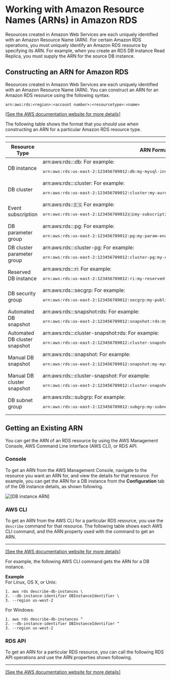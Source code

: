 # Working with Amazon Resource Names \(ARNs\) in Amazon RDS<a name="USER_Tagging.ARN"></a>

Resources created in Amazon Web Services are each uniquely identified with an Amazon Resource Name \(ARN\)\. For certain Amazon RDS operations, you must uniquely identify an Amazon RDS resource by specifying its ARN\. For example, when you create an RDS DB instance Read Replica, you must supply the ARN for the source DB instance\. 

## Constructing an ARN for Amazon RDS<a name="USER_Tagging.ARN.Constructing"></a>

Resources created in Amazon Web Services are each uniquely identified with an Amazon Resource Name \(ARN\)\. You can construct an ARN for an Amazon RDS resource using the following syntax\. 

 `arn:aws:rds:<region>:<account number>:<resourcetype>:<name>` 

[\[See the AWS documentation website for more details\]](http://docs.aws.amazon.com/AmazonRDS/latest/AuroraUserGuide/USER_Tagging.ARN.html)

The following table shows the format that you should use when constructing an ARN for a particular Amazon RDS resource type\. 


****  

| Resource Type | ARN Format | 
| --- | --- | 
| DB instance  |  arn:aws:rds:*<region>*:*<account>*:db:*<name>* For example: <pre>arn:aws:rds:us-east-2:123456789012:db:my-mysql-instance-1</pre>  | 
| DB cluster |  arn:aws:rds:*<region>*:*<account>*:cluster:*<name>* For example: <pre>arn:aws:rds:us-east-2:123456789012:cluster:my-aurora-cluster-1</pre>  | 
| Event subscription  |  arn:aws:rds:*<region>*:*<account>*:es:*<name>* For example: <pre>arn:aws:rds:us-east-2:123456789012:es:my-subscription</pre>  | 
| DB parameter group  |  arn:aws:rds:*<region>*:*<account>*:pg:*<name>* For example: <pre>arn:aws:rds:us-east-2:123456789012:pg:my-param-enable-logs</pre>  | 
| DB cluster parameter group  |  arn:aws:rds:*<region>*:*<account>*:cluster\-pg:*<name>* For example: <pre>arn:aws:rds:us-east-2:123456789012:cluster-pg:my-cluster-param-timezone</pre>  | 
| Reserved DB instance  |  arn:aws:rds:*<region>*:*<account>*:ri:*<name>* For example: <pre>arn:aws:rds:us-east-2:123456789012:ri:my-reserved-postgresql</pre>  | 
| DB security group  |  arn:aws:rds:*<region>*:*<account>*:secgrp:*<name>* For example: <pre>arn:aws:rds:us-east-2:123456789012:secgrp:my-public</pre>  | 
| Automated DB snapshot |  arn:aws:rds:*<region>*:*<account>*:snapshot:rds:*<name>* For example: <pre>arn:aws:rds:us-east-2:123456789012:snapshot:rds:my-mysql-db-2019-07-22-07-23</pre>  | 
| Automated DB cluster snapshot |  arn:aws:rds:*<region>*:*<account>*:cluster\-snapshot:rds:*<name>* For example: <pre>arn:aws:rds:us-east-2:123456789012:cluster-snapshot:rds:my-aurora-cluster-2019-07-22-16-16</pre>  | 
| Manual DB snapshot |  arn:aws:rds:*<region>*:*<account>*:snapshot:*<name>* For example: <pre>arn:aws:rds:us-east-2:123456789012:snapshot:my-mysql-db-snap</pre>  | 
| Manual DB cluster snapshot |  arn:aws:rds:*<region>*:*<account>*:cluster\-snapshot:*<name>* For example: <pre>arn:aws:rds:us-east-2:123456789012:cluster-snapshot:my-aurora-cluster-snap</pre>  | 
| DB subnet group |  arn:aws:rds:*<region>*:*<account>*:subgrp:*<name>* For example: <pre>arn:aws:rds:us-east-2:123456789012:subgrp:my-subnet-10</pre>  | 

## Getting an Existing ARN<a name="USER_Tagging.ARN.Getting"></a>

You can get the ARN of an RDS resource by using the AWS Management Console, AWS Command Line Interface \(AWS CLI\), or RDS API\. 

### Console<a name="USER_Tagging.ARN.CON"></a>

To get an ARN from the AWS Management Console, navigate to the resource you want an ARN for, and view the details for that resource\. For example, you can get the ARN for a DB instance from the **Configuration** tab of the DB instance details, as shown following\. 

![\[DB instance ARN\]](http://docs.aws.amazon.com/AmazonRDS/latest/AuroraUserGuide/images/DB-instance-arn.png)

### AWS CLI<a name="USER_Tagging.ARN.CLI"></a>

To get an ARN from the AWS CLI for a particular RDS resource, you use the `describe` command for that resource\. The following table shows each AWS CLI command, and the ARN property used with the command to get an ARN\. 


****  
<a name="cli-command-arn-property"></a>[\[See the AWS documentation website for more details\]](http://docs.aws.amazon.com/AmazonRDS/latest/AuroraUserGuide/USER_Tagging.ARN.html)

For example, the following AWS CLI command gets the ARN for a DB instance\.

**Example**  
For Linux, OS X, or Unix:  

```
1. aws rds describe-db-instances \
2. --db-instance-identifier DBInstanceIdentifier \
3. --region us-west-2
```
For Windows:  

```
1. aws rds describe-db-instances ^
2. --db-instance-identifier DBInstanceIdentifier ^
3. --region us-west-2
```

### RDS API<a name="USER_Tagging.ARN.API"></a>

To get an ARN for a particular RDS resource, you can call the following RDS API operations and use the ARN properties shown following\.


****  
<a name="rds-operation-arn-property"></a>[\[See the AWS documentation website for more details\]](http://docs.aws.amazon.com/AmazonRDS/latest/AuroraUserGuide/USER_Tagging.ARN.html)